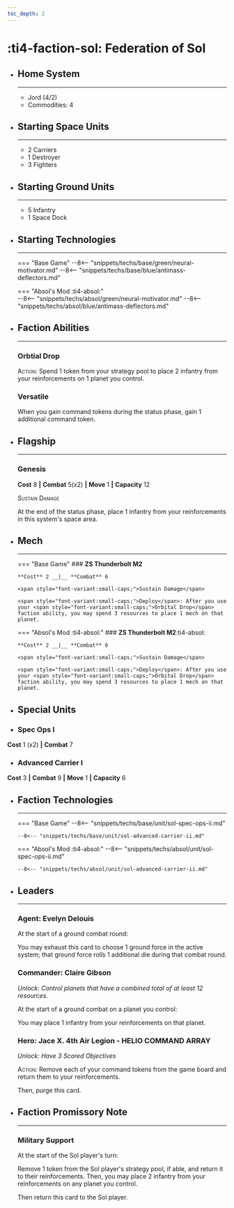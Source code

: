 ```yaml
---
toc_depth: 2
---
```


# :ti4-faction-sol: Federation of Sol

<div class="grid cards" markdown>

-   ## __Home System__

    ---

    * Jord (4/2)
    * Commodities: 4

</div>

<div class="grid cards" markdown>

-   ## __Starting Space Units__

    ---

    * 2 Carriers
    * 1 Destroyer
    * 3 Fighters

-   ## __Starting Ground Units__

    ---

    * 5 Infantry
    * 1 Space Dock

-   ## __Starting Technologies__

    ---
    === "Base Game"
        --8<-- "snippets/techs/base/green/neural-motivator.md"
        --8<-- "snippets/techs/base/blue/antimass-deflectors.md"

    === "Absol's Mod :ti4-absol:"  
        --8<-- "snippets/techs/absol/green/neural-motivator.md"
        --8<-- "snippets/techs/absol/blue/antimass-deflectors.md"

-   ## __Faction Abilities__

    ---
    ### **Orbtial Drop**
    
    <span style="font-variant:small-caps;">Action</span>: Spend 1 token from your strategy pool to place 2 infantry from your reinforcements on 1 planet you control.

    ### **Versatile**

    When you gain command tokens during the status phase, gain 1 additional command token.

-   ## __Flagship__

    ---
    ### **Genesis**
    
    **Cost** 8 __|__ **Combat** 5(x2) __|__ **Move** 1 __|__ **Capacity** 12
    
    <span style="font-variant:small-caps;">Sustain Damage</span>

    At the end of the status phase, place 1 infantry from your reinforcements in this system's space area.

-   ## __Mech__

    ---
    === "Base Game"
        ### **ZS Thunderbolt M2**
        
        **Cost** 2 __|__ **Combat** 6
        
        <span style="font-variant:small-caps;">Sustain Damage</span>

        <span style="font-variant:small-caps;">Deploy</span>: After you use your <span style="font-variant:small-caps;">Orbital Drop</span> faction ability, you may spend 3 resources to place 1 mech on that planet.

    === "Absol's Mod :ti4-absol:"
        ### **ZS Thunderbolt M2**:ti4-absol:
        
        **Cost** 2 __|__ **Combat** 6
        
        <span style="font-variant:small-caps;">Sustain Damage</span>

        <span style="font-variant:small-caps;">Deploy</span>: After you use your <span style="font-variant:small-caps;">Orbital Drop</span> faction ability, you may spend 3 resources to place 1 mech on that planet.

</div>

<div class="grid cards" markdown>

-   ## __Special Units__

</div>

<div class="grid cards" markdown>

-   ### **Spec Ops I**
**Cost** 1 (x2) __|__ **Combat** 7

-   ### **Advanced Carrier I**
**Cost** 3 __|__ **Combat** 9 __|__ **Move** 1 __|__ **Capacity** 6

</div>

<div class="grid cards" markdown>

-   ## __Faction Technologies__

    ---
    === "Base Game"
        --8<-- "snippets/techs/base/unit/sol-spec-ops-ii.md"

        --8<-- "snippets/techs/base/unit/sol-advanced-carrier-ii.md"

    === "Absol's Mod :ti4-absol:"
        --8<-- "snippets/techs/absol/unit/sol-spec-ops-ii.md"

        --8<-- "snippets/techs/absol/unit/sol-advanced-carrier-ii.md"

-   ## __Leaders__

    ---
    ### **Agent**: Evelyn Delouis
    
    At the start of a ground combat round:

    You may exhaust this card to choose 1 ground force in the active system; that ground force rolls 1 additional die during that combat round.

    ### **Commander**: Claire Gibson
    
    _Unlock: Control planets that have a combined total of at least 12 resources._

    At the start of a ground combat on a planet you control:
    
    You may place 1 infantry from your reinforcements on that planet.

    ### **Hero**: Jace X. 4th Air Legion - HELIO COMMAND ARRAY
    
    _Unlock: Have 3 Scored Objectives_

    <span style="font-variant:small-caps;">Action</span>: Remove each of your command tokens from the game board and return them to your reinforcements.

    Then, purge this card.

-   ## __Faction Promissory Note__

    ---
    ### **Military Support**
    
    At the start of the Sol player's turn:

    Remove 1 token from the Sol player's strategy pool, if able, and return it to their reinforcements. 
    Then, you may place 2 infantry from your reinforcements on any planet you control.

    Then return this card to the Sol player.

</div>
